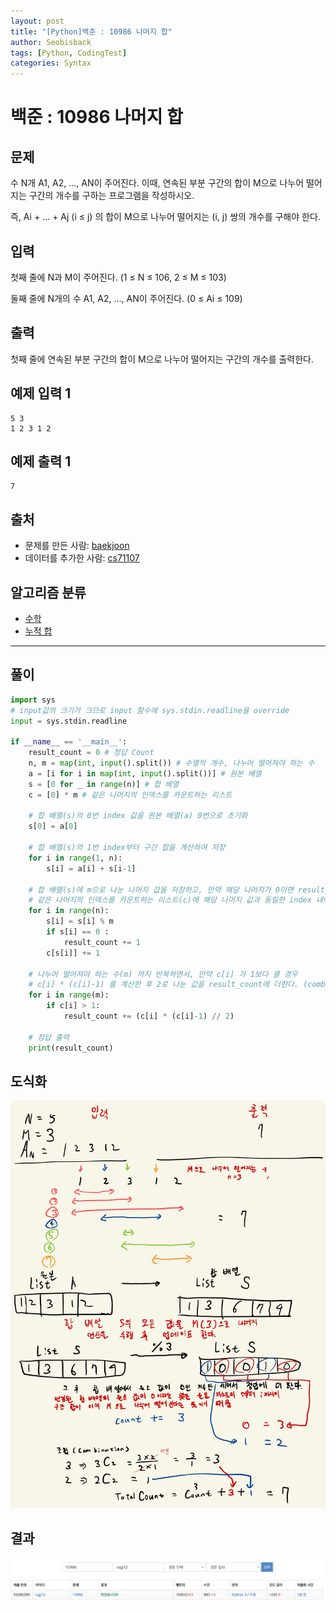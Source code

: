 ```yaml
---
layout: post
title: "[Python]백준 : 10986 나머지 합"
author: Seobisback
tags: [Python, CodingTest]
categories: Syntax
---
```


# 백준 : 10986 나머지 합

## 문제

수 N개 A1, A2, ..., AN이 주어진다. 이때, 연속된 부분 구간의 합이 M으로 나누어 떨어지는 구간의 개수를 구하는 프로그램을 작성하시오.

즉, Ai + ... + Aj (i ≤ j) 의 합이 M으로 나누어 떨어지는 (i, j) 쌍의 개수를 구해야 한다.

## 입력

첫째 줄에 N과 M이 주어진다. (1 ≤ N ≤ 106, 2 ≤ M ≤ 103)

둘째 줄에 N개의 수 A1, A2, ..., AN이 주어진다. (0 ≤ Ai ≤ 109)

## 출력

첫째 줄에 연속된 부분 구간의 합이 M으로 나누어 떨어지는 구간의 개수를 출력한다.

## 예제 입력 1

```
5 3
1 2 3 1 2

```

## 예제 출력 1

```
7

```

## 출처

- 문제를 만든 사람: [baekjoon](https://www.acmicpc.net/user/baekjoon)
- 데이터를 추가한 사람: [cs71107](https://www.acmicpc.net/user/cs71107)

## 알고리즘 분류

- [수학](https://www.acmicpc.net/problem/tag/124)
- [누적 합](https://www.acmicpc.net/problem/tag/139)

---

## 풀이

```python
import sys
# input값의 크기가 크므로 input 함수에 sys.stdin.readline을 override
input = sys.stdin.readline

if __name__ == '__main__':
    result_count = 0 # 정답 Count
    n, m = map(int, input().split()) # 수열의 개수, 나누어 떨어져야 하는 수
    a = [i for i in map(int, input().split())] # 원본 배열
    s = [0 for _ in range(n)] # 합 배열
    c = [0] * m # 같은 나머지의 인덱스를 카운트하는 리스트

    # 합 배열(s)의 0번 index 값을 원본 배열(a) 0번으로 초기화
    s[0] = a[0]

    # 합 배열(s)의 1번 index부터 구간 합을 계산하여 저장
    for i in range(1, n):
        s[i] = a[i] + s[i-1]

    # 합 배열(s)에 m으로 나눈 나머지 값을 저장하고, 만약 해당 나머지가 0이면 result_count에 플러스 해준다.
    # 같은 나머지의 인덱스를 카운트하는 리스트(c)에 해당 나머지 값과 동일한 index 내에 count를 증가해줌
    for i in range(n):
        s[i] = s[i] % m
        if s[i] == 0 :
            result_count += 1
        c[s[i]] += 1

    # 나누어 떨어져야 하는 수(m) 까지 반복하면서, 만약 c[i] 가 1보다 클 경우
    # c[i] * (c[i]-1) 를 계산한 후 2로 나눈 값을 result_count에 더한다. (combination 공식)
    for i in range(m):
        if c[i] > 1:
            result_count += (c[i] * (c[i]-1) // 2)

    # 정답 출력
    print(result_count)
```

## 도식화

![prefix-sum-reminder01](/assets/images/posts/2023-04-13-Python-Prefix-sum-reminder/prefix-sum-reminder01.jpg)

## 결과

![prefix-sum-reminder02](/assets/images/posts/2023-04-13-Python-Prefix-sum-reminder/prefix-sum-reminder02.png)